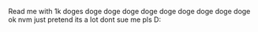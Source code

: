 Read me with 1k doges doge doge doge doge doge doge doge doge doge ok nvm just pretend its a lot dont sue me pls D:
